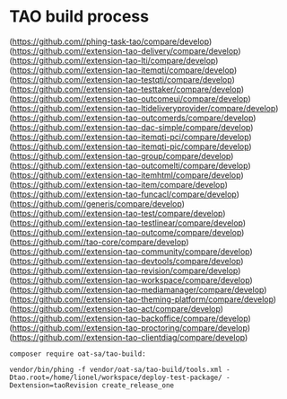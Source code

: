 TAO build process
=================


(https://github.com//phing-task-tao/compare/develop)
(https://github.com//extension-tao-delivery/compare/develop)
(https://github.com//extension-tao-lti/compare/develop)
(https://github.com//extension-tao-itemqti/compare/develop)
(https://github.com//extension-tao-testqti/compare/develop) 
(https://github.com//extension-tao-testtaker/compare/develop) 
(https://github.com//extension-tao-outcomeui/compare/develop) 
(https://github.com//extension-tao-ltideliveryprovider/compare/develop) 
(https://github.com//extension-tao-outcomerds/compare/develop) 
(https://github.com//extension-tao-dac-simple/compare/develop)
(https://github.com//extension-tao-itemqti-pci/compare/develop)
(https://github.com//extension-tao-itemqti-pic/compare/develop) 
(https://github.com//extension-tao-group/compare/develop) 
(https://github.com//extension-tao-outcomelti/compare/develop) 
(https://github.com//extension-tao-itemhtml/compare/develop) 
(https://github.com//extension-tao-item/compare/develop) 
(https://github.com//extension-tao-funcacl/compare/develop) 
(https://github.com//generis/compare/develop)
(https://github.com//extension-tao-test/compare/develop) 
(https://github.com//extension-tao-testlinear/compare/develop)
(https://github.com//extension-tao-outcome/compare/develop) 
(https://github.com//tao-core/compare/develop)
(https://github.com//extension-tao-community/compare/develop) 
(https://github.com//extension-tao-devtools/compare/develop) 
(https://github.com//extension-tao-revision/compare/develop) 
(https://github.com//extension-tao-workspace/compare/develop) 
(https://github.com//extension-tao-mediamanager/compare/develop) 
(https://github.com//extension-tao-theming-platform/compare/develop) 
(https://github.com//extension-tao-act/compare/develop)
(https://github.com//extension-tao-backoffice/compare/develop)
(https://github.com//extension-tao-proctoring/compare/develop)
(https://github.com//extension-tao-clientdiag/compare/develop)
    
    
    
    composer require oat-sa/tao-build:
    
    vendor/bin/phing -f vendor/oat-sa/tao-build/tools.xml -Dtao.root=/home/lionel/workspace/deploy-test-package/ -Dextension=taoRevision create_release_one  
